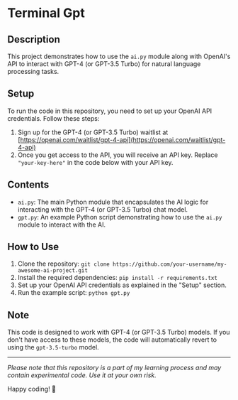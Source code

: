 # Terminal Gpt

## Description

This project demonstrates how to use the `ai.py` module along with OpenAI's API to interact with GPT-4 (or GPT-3.5 Turbo) for natural language processing tasks.

## Setup

To run the code in this repository, you need to set up your OpenAI API credentials. Follow these steps:

1. Sign up for the GPT-4 (or GPT-3.5 Turbo) waitlist at [https://openai.com/waitlist/gpt-4-api](https://openai.com/waitlist/gpt-4-api)
2. Once you get access to the API, you will receive an API key. Replace `"your-key-here"` in the code below with your API key.
## Contents

- `ai.py`: The main Python module that encapsulates the AI logic for interacting with the GPT-4 (or GPT-3.5 Turbo) chat model.
- `gpt.py`: An example Python script demonstrating how to use the `ai.py` module to interact with the AI.

## How to Use

1. Clone the repository: `git clone https://github.com/your-username/my-awesome-ai-project.git`
2. Install the required dependencies: `pip install -r requirements.txt`
3. Set up your OpenAI API credentials as explained in the "Setup" section.
4. Run the example script: `python gpt.py`

## Note

This code is designed to work with GPT-4 (or GPT-3.5 Turbo) models. If you don't have access to these models, the code will automatically revert to using the `gpt-3.5-turbo` model.

---

*Please note that this repository is a part of my learning process and may contain experimental code. Use it at your own risk.*

Happy coding! 🚀
